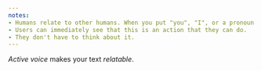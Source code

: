 ```yaml
---
notes:
- Humans relate to other humans. When you put "you", "I", or a pronoun in front of an action - it's relatable.
- Users can immediately see that this is an action that they can do.
- They don't have to think about it.
---
```


*Active voice* makes your text *relatable*.